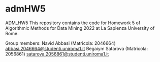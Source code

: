 # admHW5
ADM_HW5 This repository contains the code for Homework 5 of Algorithmic Methods for Data Mining 2022 at La Sapienza University of Rome.  

Group members: 
Navid Abbasi (Matricola: 2046664) abbasi.2046664@studenti.uniroma1.it 
Begaiym Satarova (Matricola: 2056861) satarova.2056861@studenti.uniroma1.it
